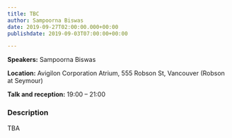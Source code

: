 ```yaml
---
title: TBC
author: Sampoorna Biswas
date: 2019-09-27T02:00:00.000+00:00
publishdate: 2019-09-03T07:00:00+00:00

---
```

**Speakers:** Sampoorna Biswas

**Location:** Avigilon Corporation Atrium, 555 Robson St, Vancouver (Robson at Seymour)

**Talk and reception:** 19:00 – 21:00

### Description

TBA